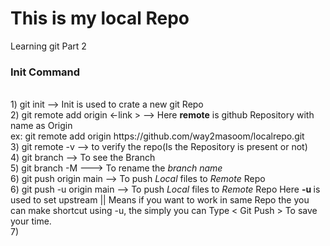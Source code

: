 # This is my local Repo <br>
Learning git Part 2 <br>

<h3> Init Command </h3> <br>
1) git init        --> Init is used to crate a new git Repo <br>
2) git remote add origin <-link >    --> Here <b> remote</b> is github Repository with name as Origin <br>
   ex: git remote add origin https://github.com/way2masoom/localrepo.git </br>
3) git remote -v        --> to verify the repo(Is the Repository is present or not) <br>
4) git branch           --> To see the Branch <br>
5) git branch -M <Name>  ---> To rename the <i>branch name</i> </br>
6) git push origin main  --> To push <i>Local</i> files to <i>Remote</i> Repo <br>
6) git push -u origin main  --> To push <i>Local</i> files to <i>Remote</i> Repo Here <b> -u </b> is used to set upstream || Means if you want to work in same Repo the you can make shortcut using -u, the simply you can Type < Git Push > To save your time. <br>
7) 
